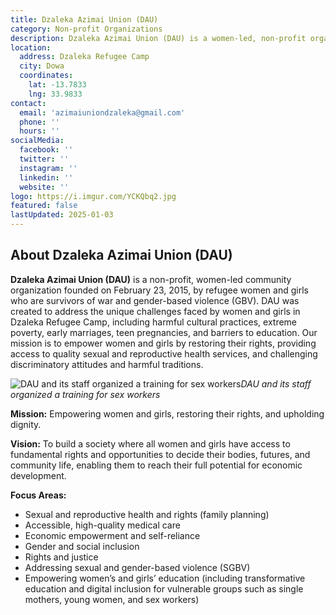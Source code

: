 ```yaml
---
title: Dzaleka Azimai Union (DAU)
category: Non-profit Organizations
description: Dzaleka Azimai Union (DAU) is a women-led, non-profit organization in Dzaleka Refugee Camp, established to empower refugee women and girls facing war, gender-based violence, and cultural discrimination.
location:
  address: Dzaleka Refugee Camp
  city: Dowa
  coordinates:
    lat: -13.7833
    lng: 33.9833
contact:
  email: 'azimaiuniondzaleka@gmail.com'
  phone: ''
  hours: ''
socialMedia:
  facebook: ''
  twitter: ''
  instagram: ''
  linkedin: ''
  website: ''
logo: https://i.imgur.com/YCKQbq2.jpg
featured: false
lastUpdated: 2025-01-03
---
```


## About Dzaleka Azimai Union (DAU)

**Dzaleka Azimai Union (DAU)** is a non-profit, women-led community organization founded on February 23, 2015, by refugee women and girls who are survivors of war and gender-based violence (GBV). DAU was created to address the unique challenges faced by women and girls in Dzaleka Refugee Camp, including harmful cultural practices, extreme poverty, early marriages, teen pregnancies, and barriers to education. Our mission is to empower women and girls by restoring their rights, providing access to quality sexual and reproductive health services, and challenging discriminatory attitudes and harmful traditions.

![DAU and its staff organized a training for sex workers](https://i.imgur.com/9iJmfvD.jpg, "DAU and its staff organized a training for sex workers")<em>DAU and its staff organized a training for sex workers</em>

**Mission:** Empowering women and girls, restoring their rights, and upholding dignity.

**Vision:** To build a society where all women and girls have access to fundamental rights and opportunities to decide their bodies, futures, and community life, enabling them to reach their full potential for economic development.

**Focus Areas:**
- Sexual and reproductive health and rights (family planning)
- Accessible, high-quality medical care
- Economic empowerment and self-reliance
- Gender and social inclusion
- Rights and justice
- Addressing sexual and gender-based violence (SGBV)
- Empowering women’s and girls’ education (including transformative education and digital inclusion for vulnerable groups such as single mothers, young women, and sex workers)



